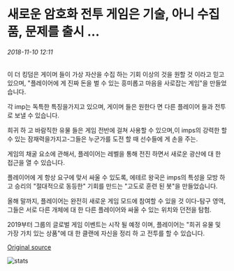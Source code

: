 # 새로운 암호화 전투 게임은 기술, 아니 수집품, 문제를 출시 ...

###### 2018-11-10 12:11

이 더 킹덤은 게이머 들이 가상 자산을 수집 하는 기회 이상의 것을 원할 것 이라고 믿고 있으며, "플레이어에 게 진짜 돈을 벌 수 있는 흥미롭고 마음을 사로잡는 게임"을 만들었습니다.

각 imp는 독특한 특징을가지고 있으며, 게이머 들은 원한다 면 다른 플레이어 들과 전투로 보낼 수 있습니다.

희귀 하 고 바람직한 유물 들은 게임 전반에 걸쳐 사용할 수 있으며,이 imps의 강력한 할 수 있는 잠재력을가지고-그들은 누군가를 도전 할 때 선수들에 게 손을 주는.

게임의 채굴 요소에 관해서, 플레이어는 레벨을 통해 전진 하면서 새로운 광산에 대 한 접근을 열 수 있습니다.

플레이어에 게 항상 요구에 맞서 싸울 수 있도록, 에테르 왕국은 imps의 특성을 모방 하 고 승리의 "절대적으로 동등한" 기회를 만드는 "고도로 훈련 된 봇"을 만들었습니다.

올해 말까지, 플레이어는 완전히 새로운 게임 모드에 참여할 수 있을 것 이다-탐구 영역, 그들은 서로 다른 개체에 대 한 다른 플레이어와 싸울 수 있는 위치와 던전을 탐험.

2019부터 그룹의 글로벌 게임 이벤트는 시작 될 예정 이며, 플레이어는 "희귀 유물 및 가장 가치 있는 상품"에 대 한 클랜에 자신을 정리 하 고 전투를 할 수 있습니다.

[Original source](https://cointelegraph.com/news/new-crypto-battle-game-launches-where-skills-not-collectibles-matter)

![stats](https://c.statcounter.com/11760860/0/a89fa40b/1/ "stats")